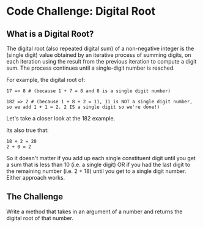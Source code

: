 # Code Challenge: Digital Root

## What is a Digital Root?

The digital root (also repeated digital sum) of a non-negative integer is the (single digit) value obtained by an iterative process of summing digits, on each iteration using the result from the previous iteration to compute a digit sum. The process continues until a single-digit number is reached.

For example, the digital root of:

```
17 => 8 # (because 1 + 7 = 8 and 8 is a single digit number)
```

```
182 => 2 # (because 1 + 8 + 2 = 11, 11 is NOT a single digit number, so we add 1 + 1 = 2. 2 IS a single digit so we're done!)
```
Let's take a closer look at the 182 example. 

Its also true that:

```
18 + 2 = 20
2 + 0 = 2
```

So it doesn't matter if you add up each single constituent digit until you get a sum that is less than 10 (i.e. a single digit) OR if you had the last digit to the remaining number (i.e. 2 + 18) until you get to a single digit number. Either approach works.

## The Challenge
Write a method that takes in an argument of a number and returns the digital root of that number.
